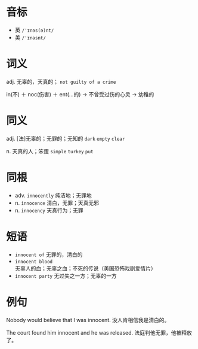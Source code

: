 # 音标

- 英 `/'ɪnəs(ə)nt/`
- 美 `/'ɪnəsnt/`

# 词义

adj. 无辜的，天真的；
`not guilty of a crime`



in(不) ＋ noc(伤害) ＋ ent(…的) → 不曾受过伤的心灵 → 幼稚的

# 同义

adj. [法]无辜的；无罪的；无知的
`dark` `empty` `clear`

n. 天真的人；笨蛋
`simple` `turkey` `put`

# 同根

- adv. `innocently` 纯洁地；无罪地
- n. `innocence` 清白，无罪；天真无邪
- n. `innocency` 天真行为；无罪

# 短语

- `innocent of` 无罪的，清白的
- `innocent blood` 无辜人的血；无辜之血；不死的传说（美国恐怖戏剧爱情片）
- `innocent party` 无过失之一方；无辜的一方

# 例句

Nobody would believe that I was innocent.
没人肯相信我是清白的。

The court found him innocent and he was released.
法庭判他无罪，他被释放了。


